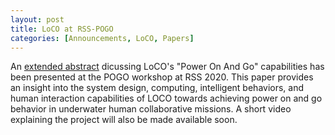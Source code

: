 ```yaml
---
layout: post
title: LoCO at RSS-POGO
categories: [Announcements, LoCO, Papers]
---
```


An [extended abstract](https://drive.google.com/file/d/11NEigULiegrN5lODpJealj0X2l_iJtNP/view) dicussing LoCO's "Power On And Go" capabilities has been presented at the POGO workshop at RSS 2020. This paper provides an insight into the system design, computing, intelligent behaviors, and human interaction capabilities of LOCO towards achieving power on and go behavior in underwater human collaborative missions. A short video explaining the project will also be made available soon.